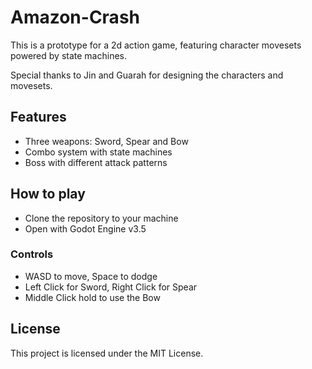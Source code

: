 # Amazon-Crash
This is a prototype for a 2d action game, featuring character movesets powered by state machines.

Special thanks to Jin and Guarah for designing the characters and movesets.

## Features
- Three weapons: Sword, Spear and Bow
- Combo system with state machines
- Boss with different attack patterns

## How to play
- Clone the repository to your machine
- Open with Godot Engine v3.5
### Controls
- WASD to move, Space to dodge
- Left Click for Sword, Right Click for Spear
- Middle Click hold to use the Bow

## License
This project is licensed under the MIT License.
